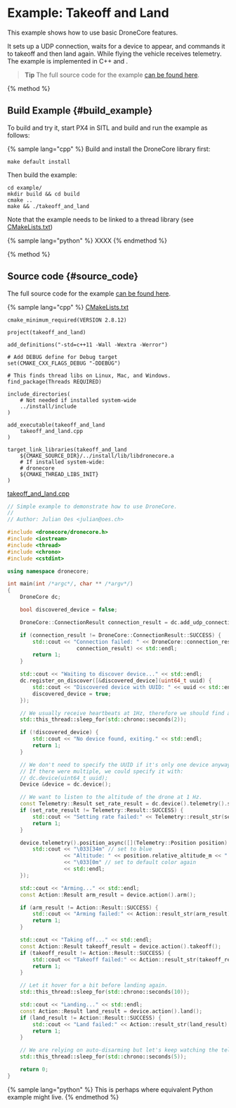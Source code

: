# Example: Takeoff and Land

This example shows how to use basic DroneCore features. 

It sets up a UDP connection, waits for a device to appear, and commands it to takeoff and then land again. While flying the vehicle receives telemetry. The example is implemented in C++ and <????>.


<!-- [Gitbook-api-theme](https://github.com/GitbookIO/theme-api#gitbook-api-theme) shows how the methods work -->

> **Tip** The full source code for the example [can be found here](https://github.com/dronecore/DroneCore/blob/master/example/).

{% method %}
## Build Example {#build_example}

To build and try it, start PX4 in SITL and build and run the example as follows:


{% sample lang="cpp" %}
Build and install the DroneCore library first:

```
make default install
```

Then build the example:

```
cd example/
mkdir build && cd build
cmake ..
make && ./takeoff_and_land
```

Note that the example needs to be linked to a thread library (see [CMakeLists.txt](https://github.com/dronecore/DroneCore/blob/master/example/CMakeLists.txt))

{% sample lang="python" %}
XXXX
{% endmethod %}


{% method %}
## Source code {#source_code}

The full source code for the example [can be found here](https://github.com/dronecore/DroneCore/blob/master/example/).

{% sample lang="cpp" %}
[CMakeLists.txt](https://github.com/dronecore/DroneCore/blob/master/example/CMakeLists.txt)

```make
cmake_minimum_required(VERSION 2.8.12)

project(takeoff_and_land)

add_definitions("-std=c++11 -Wall -Wextra -Werror")

# Add DEBUG define for Debug target
set(CMAKE_CXX_FLAGS_DEBUG "-DDEBUG")

# This finds thread libs on Linux, Mac, and Windows.
find_package(Threads REQUIRED)

include_directories(
    # Not needed if installed system-wide
    ../install/include
)

add_executable(takeoff_and_land
    takeoff_and_land.cpp
)

target_link_libraries(takeoff_and_land
    ${CMAKE_SOURCE_DIR}/../install/lib/libdronecore.a
    # If installed system-wide:
    # dronecore
    ${CMAKE_THREAD_LIBS_INIT}
)

```

[takeoff_and_land.cpp](https://github.com/dronecore/DroneCore/blob/master/example/takeoff_and_land.cpp)
```cpp
// Simple example to demonstrate how to use DroneCore.
//
// Author: Julian Oes <julian@oes.ch>

#include <dronecore/dronecore.h>
#include <iostream>
#include <thread>
#include <chrono>
#include <cstdint>

using namespace dronecore;

int main(int /*argc*/, char ** /*argv*/)
{
    DroneCore dc;

    bool discovered_device = false;

    DroneCore::ConnectionResult connection_result = dc.add_udp_connection();

    if (connection_result != DroneCore::ConnectionResult::SUCCESS) {
        std::cout << "Connection failed: " << DroneCore::connection_result_str(
                      connection_result) << std::endl;
        return 1;
    }

    std::cout << "Waiting to discover device..." << std::endl;
    dc.register_on_discover([&discovered_device](uint64_t uuid) {
        std::cout << "Discovered device with UUID: " << uuid << std::endl;
        discovered_device = true;
    });

    // We usually receive heartbeats at 1Hz, therefore we should find a device after around 2 seconds.
    std::this_thread::sleep_for(std::chrono::seconds(2));

    if (!discovered_device) {
        std::cout << "No device found, exiting." << std::endl;
        return 1;
    }

    // We don't need to specify the UUID if it's only one device anyway.
    // If there were multiple, we could specify it with:
    // dc.device(uint64_t uuid);
    Device &device = dc.device();

    // We want to listen to the altitude of the drone at 1 Hz.
    const Telemetry::Result set_rate_result = dc.device().telemetry().set_rate_position(1.0);
    if (set_rate_result != Telemetry::Result::SUCCESS) {
        std::cout << "Setting rate failed:" << Telemetry::result_str(set_rate_result) << std::endl;
        return 1;
    }

    device.telemetry().position_async([](Telemetry::Position position) {
        std::cout << "\033[34m" // set to blue
                  << "Altitude: " << position.relative_altitude_m << " m"
                  << "\033[0m" // set to default color again
                  << std::endl;
    });

    std::cout << "Arming..." << std::endl;
    const Action::Result arm_result = device.action().arm();

    if (arm_result != Action::Result::SUCCESS) {
        std::cout << "Arming failed:" << Action::result_str(arm_result) << std::endl;
        return 1;
    }

    std::cout << "Taking off..." << std::endl;
    const Action::Result takeoff_result = device.action().takeoff();
    if (takeoff_result != Action::Result::SUCCESS) {
        std::cout << "Takeoff failed:" << Action::result_str(takeoff_result) << std::endl;
        return 1;
    }

    // Let it hover for a bit before landing again.
    std::this_thread::sleep_for(std::chrono::seconds(10));

    std::cout << "Landing..." << std::endl;
    const Action::Result land_result = device.action().land();
    if (land_result != Action::Result::SUCCESS) {
        std::cout << "Land failed:" << Action::result_str(land_result) << std::endl;
        return 1;
    }

    // We are relying on auto-disarming but let's keep watching the telemetry infos a bit longer.
    std::this_thread::sleep_for(std::chrono::seconds(5));

    return 0;
}
```

{% sample lang="python" %}
This is perhaps where equivalent Python example might live. 
{% endmethod %}


